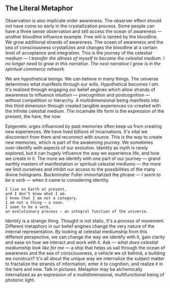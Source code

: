 ## The Literal Metaphor

Observation is also implicate order awareness.
The observer effect should not have come so early in the crystallization process.
Some people can have a three sense observation and still access the ocean of awareness
&mdash;
another bloodline influence example.
Free will is tainted by the bloodline.
We grow additional strands of awareness.
The ocean of awareness and the sea of consciousness crystallizes and changes the bloodline at a certain level of acceptance and integration.
This is the journey of the celestial medium
&mdash;
*I transfer the allness of myself to become the celestial medium.
I no longer need to grow in this narrative.
The next narrative I grow is in the spiritual commerce network.*

We are hypothetical beings.
We can believe in many things.
The universe determines what manifests through our wills.
Hypothetical becomes *I am*.
It's realized through engaging our belief engines which allow strands of awareness to influence intuition
&mdash;
precognition and postcognition
&mdash;
without competition or hierarchy.
A multidimensional being manifests into this third dimension through created tangible experiences co-created with the infinite celestial medium.
The incarnate life form is the expression of the present,
the here,
the now.

Epigenetic urges influenced by past memories often keep us from creating new experiences.
We have lived billions of incarnations.
It's vital we disconnect from them and reconnect with source.
This is the way to create new memories,
which is part of the awakening journey.
We sometimes over-identify with aspects of our evolution.
Identity as myth is rarely explored,
but it can hugely influence the way we experience life,
and how we create in it.
The more we identify with one part of our journey
&mdash;
grand earthly masters of manifestation or spiritual celestial mediums
&mdash;
the more we limit ourselves and inhibit our access to the possibilities of the many divine holograms.
Buckminster Fuller immortalized the phrase
&mdash;
*I seem to be a verb*
&mdash;
when it came to considering identity.

```
I live on Earth at present,
and I don’t know what I am.
I know that I am not a category.
I am not a thing — a noun.
I seem to be a verb,
an evolutionary process — an integral function of the universe.
```

Identity is a strange thing.
Thought is not static,
It's a process of movement.
Different metaphors in our belief engines change the very nature of the internal representation.
By looking at celestial mediumship from this different perspective,
we can change the way we identify with it,
gain clarity and ease on how we interact and work with it.
Ask
&mdash;
*what does celestial mediumship look like for me*
&mdash;
a ship that helps us sail through the ocean of awareness and the sea of consciousness,
a vehicle we sit behind,
a building we construct?
It's all about the unique way we internalize the subject matter to fractalize the strands of information,
enter it to cognition,
and realize it in the here and now.
Talk in pictures.
Metaphor may be alchemically  internalized as an expression of a multidimensional,
multifunctional being of photonic light.

